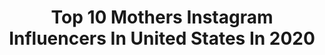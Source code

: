 ---
title: Top 10 Mothers Instagram Influencers In United States In 2020
description: >-
  Find top mothers Instagram influencers in United States in 2020. Most popular hashtags: #birthdaygirl #familytime #grateful #instagood.
platform: Instagram
profiles:
  - username: "andybenavidesm"
    fullname: >-
      Andy Benavides
    location: "United States"
    followers: 753753
    engagement: 1132
    commentsToLikes: 0.628555
    id: ck0u23mcmyugz0i19aotwd7le
    verified: true
    hashtags: "#thirdbaby, #dysonsupersonic, #supportboutiques, #ad"
  - username: "oosilver7"
    fullname: >-
      OOSilver7
    location: "United States"
    followers: 21426
    engagement: 1256
    commentsToLikes: 0.077107
    id: ck15sjgtndbfq0i190xzjk69w
    verified: false
    hashtags: "#celebrate, #silver, #instapic, #greyhair"
  - username: "marens_om"
    fullname: >-
      Maren
    location: "United States"
    followers: 36062
    engagement: 1131
    commentsToLikes: 0.151220
    id: ck6tikhkg0vzw0j716ykfxzfo
    verified: false
    hashtags: "#standingbalance, #twisted, #titthibasana, #lowlunge"
  - username: "darlene4ny"
    fullname: >-
      Darlene Rodriguez
    location: "United States"
    followers: 19142
    engagement: 1110
    commentsToLikes: 0.127103
    id: ck6ua8z74277z0j7173spglr6
    verified: true
    hashtags: "#collegegrad, #mysonshine, #motthaven, #iceskating"
  - username: "meetthegreers"
    fullname: >-
      Meet The Greers
    location: "United States"
    followers: 80894
    engagement: 920
    commentsToLikes: 0.080527
    id: ck8szbdsins1b0j78hdy9j41f
    verified: false
    hashtags: "#birthdaygirl, #vlogger, #easter, #chocolate"
  - username: "_liv_fashionably"
    fullname: >-
      Liv
    location: "United States"
    followers: 6248
    engagement: 2124
    commentsToLikes: 0.078292
    id: ck8t30cpx1ev10j78ki5aqwaa
    verified: false
    hashtags: "#makeuplooks, #smile, #braidsatl, #jumpsuitstyle"
  - username: "___krystle"
    fullname: >-
      Krystle Ginn
    location: "United States"
    followers: 10008
    engagement: 1318
    commentsToLikes: 0.077171
    id: ck13awwgvskqb0i19owsmu91q
    verified: false
    hashtags: "#mybabyforever, #mybestfriend4ever, #springbreak2019, #ginn2015"
  - username: "blakely_payne"
    fullname: >-
      Blakely Payne
    location: "United States"
    followers: 8655
    engagement: 1304
    commentsToLikes: 0.087436
    id: ck6u8ox7gsu7l0j71avruypyb
    verified: false
    hashtags: ""
  - username: "laurenlondon"
    fullname: >-
      Lauren London
    location: "United States"
    followers: 9203511
    engagement: 1325
    commentsToLikes: 0.015032
    id: ck0vwj7fpu2i80i19whlkls61
    verified: true
    hashtags: "#llnh, #fearofgod, #themarathonclothing, #foreverstronger"
  - username: "perlacious77"
    fullname: >-
      Perla Rodriguez
    location: "United States"
    followers: 10522
    engagement: 1346
    commentsToLikes: 0.051234
    id: ck5qah7a1gdw90i11g2ee99vt
    verified: false
    hashtags: "#godfirst, #blessed, #stayhealthy, #belove"
---